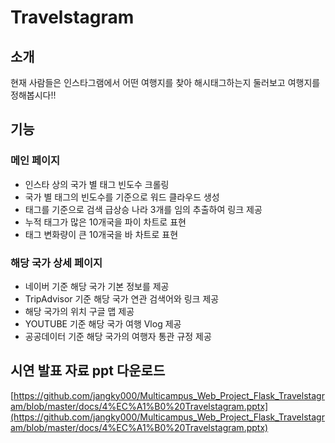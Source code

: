 # Travelstagram

## 소개

현재 사람들은 인스타그램에서
어떤 여행지를 찾아 해시태그하는지
둘러보고 여행지를 정해봅시다!!

## 기능

### 메인 페이지

- 인스타 상의 국가 별 태그 빈도수 크롤링
- 국가 별 태그의 빈도수를 기준으로 워드 클라우드 생성
- 태그를 기준으로 검색 급상승 나라 3개를 임의 추출하여 링크 제공
- 누적 태그가 많은 10개국을 파이 차트로 표현
- 태그 변화량이 큰 10개국을 바 차트로 표현

### 해당 국가 상세 페이지

- 네이버 기준 해당 국가 기본 정보를 제공
- TripAdvisor 기준 해당 국가 연관 검색어와 링크 제공
- 해당 국가의 위치 구글 맵 제공
- YOUTUBE 기준 해당 국가 여행 Vlog 제공
- 공공데이터 기준 해당 국가의 여행자 통관 규정 제공

## 시연 발표 자료 ppt 다운로드

[https://github.com/jangky000/Multicampus_Web_Project_Flask_Travelstagram/blob/master/docs/4%EC%A1%B0%20Travelstagram.pptx](https://github.com/jangky000/Multicampus_Web_Project_Flask_Travelstagram/blob/master/docs/4%EC%A1%B0%20Travelstagram.pptx)
